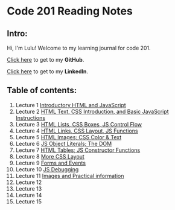 # Code 201 Reading Notes

## Intro:
Hi, I'm Lulu! Welcome to my learning journal for code 201.

[Click here](https://github.com/luluse) to get to my **GitHub**.

[Click here](https://www.linkedin.com/in/lulu-sevignon/) to get to my **LinkedIn**.



## Table of contents:

1. Lecture 1 [Introductory HTML and JavaScript](./tableofcontents/class-01.md)
1. Lecture 2 [HTML Text, CSS Introduction, and Basic JavaScript Instructions](./tableofcontents/class-02.md)
1. Lecture 3 [HTML Lists, CSS Boxes, JS Control Flow](./tableofcontents/class-03.md)
1. Lecture 4 [HTML Links, CSS Layout, JS Functions](./tableofcontents/class-04.md)
1. Lecture 5 [HTML Images; CSS Color & Text](./tableofcontents/class-05.md)
1. Lecture 6 [JS Object Literals; The DOM](./tableofcontents/class-06.md)
1. Lecture 7 [HTML Tables; JS Constructor Functions](./tableofcontents/class-07.md)
1. Lecture 8 [More CSS Layout](./tableofcontents/class-08.md)
1. Lecture 9 [Forms and Events](./tableofcontents/class-09.md)
1. Lecture 10 [JS Debugging](./tableofcontents/class-10.md)
1. Lecture 11 [Images and Practical information](./tableofcontents/class-11.md)
1. Lecture 12
1. Lecture 13
1. Lecture 14
1. Lecture 15



